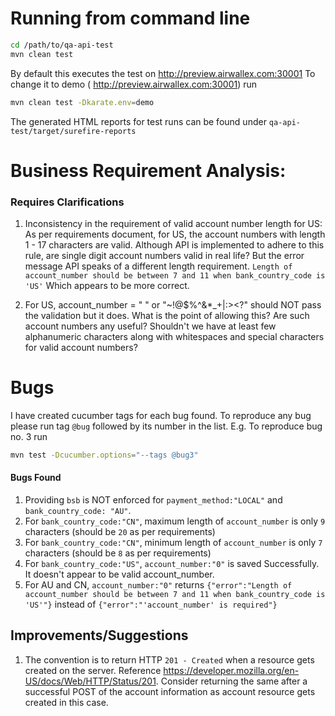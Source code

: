 # Running from command line

```sh
cd /path/to/qa-api-test
mvn clean test
```
By default this executes the test on http://preview.airwallex.com:30001
To change it to demo ( http://preview.airwallex.com:30001) run
```sh
mvn clean test -Dkarate.env=demo
```
The generated HTML reports for test runs can be found under 
`qa-api-test/target/surefire-reports`

# Business Requirement Analysis:
### Requires Clarifications
1. Inconsistency in the requirement of valid account number length for US:
As per requirements document, for US, the account numbers with length 1 - 17 characters are valid. 
Although API is implemented to adhere to this rule, are single digit account numbers valid in real life? 
But the error message API speaks of a different length requirement.
 `Length of account_number should be between 7 and 11 when bank_country_code is 'US'`
Which appears to be more correct.

2. For US, account_number = " " or "~!@$%^&*_+|:><?" should NOT pass the validation but it does. What is the point of allowing this? Are such account numbers any useful?
Shouldn't we have at least few alphanumeric characters along with whitespaces and special characters for valid account numbers?

 # Bugs
 I have created cucumber tags for each bug found. To reproduce any bug please run  tag `@bug` followed by its number in the list.
 E.g. To reproduce bug no. 3 run
 ```sh
 mvn test -Dcucumber.options="--tags @bug3"
 ```
 #### Bugs Found
 1. Providing `bsb` is NOT enforced for `payment_method:"LOCAL"` and `bank_country_code: "AU"`.
 2. For `bank_country_code:"CN"`, maximum length of `account_number` is only `9` characters (should be `20` as per requirements)
 3. For `bank_country_code:"CN"`, minimum length of `account_number` is only `7` characters (should be `8` as per requirements)
 4. For `bank_country_code:"US"`, `account_number:"0"` is saved Successfully. It doesn't appear to be valid account_number.
 5. For AU and CN, `account_number:"0"` returns `{"error":"Length of account_number should be between 7 and 11 when bank_country_code is 'US'"}` instead of `{"error":"'account_number' is required"}`
    
## Improvements/Suggestions

  1. The convention is to return HTTP `201 - Created` when a resource gets created on the server. Reference https://developer.mozilla.org/en-US/docs/Web/HTTP/Status/201. Consider returning the same after a successful POST of the account information as account resource gets created in this case.
